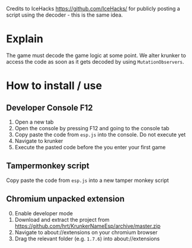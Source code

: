 Credits to IceHacks https://github.com/IceHacks/ for publicly posting a script using the decoder - this is the same idea.

# Explain
The game must decode the game logic at some point. We alter krunker to access the code as soon as it gets decoded by using `MutationObservers`.

# How to install / use
## Developer Console F12
1. Open a new tab
2. Open the console by pressing F12 and going to the console tab
3. Copy paste the code from `esp.js` into the console. Do not execute yet
4. Navigate to krunker
5. Execute the pasted code before the you enter your first game

## Tampermonkey script
Copy paste the code from `esp.js` into a new tamper monkey script

## Chromium unpacked extension
0. Enable developer mode
1. Download and extract the project from https://github.com/hrt/KrunkerNameEsp/archive/master.zip
2. Navigate to about://extensions on your chromium browser
3. Drag the relevant folder (e.g. `1.7.6`) into about://extensions
